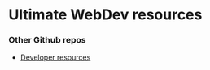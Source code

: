 # Ultimate WebDev resources   

### Other Github repos
- [Developer resources](https://github.com/codingknite/frontend-development)
